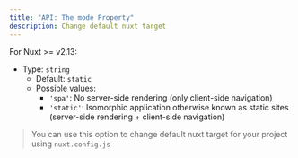 ```yaml
---
title: "API: The mode Property"
description: Change default nuxt target
---
```


For Nuxt >= v2.13:

- Type: `string`
  - Default: `static`
  - Possible values:
    - `'spa'`: No server-side rendering (only client-side navigation)
    - `'static'`: Isomorphic application otherwise known as static sites (server-side rendering + client-side navigation)

> You can use this option to change default nuxt target for your project using `nuxt.config.js`


